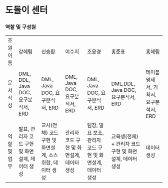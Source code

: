 # 도돌이 센터



### 역할 및 구성원
<table> 
  <tr>
      <td>조원 이름</td>
      <td>강혜림</td>
      <td>신승환</td>
      <td>이수지</td>
      <td>조윤경</td>
      <td>홍준표</td>
      <td>홍혜림</td>
  </tr>
   <tr>
      <td>문서 작성</td>
      <td>DML, DDL, Java DOC, 요구분석서, ERD</td>
      <td>DML, Java DOC, 요구분석서, ERD</td>
      <td>DML, Java DOC, 요구분석서, ERD</td>
      <td>DML, Java DOC, 요구분석서, ERD</td>
      <td>DML,DDL, Java DOC, 요구분석서, ERD </td>
      <td>테이블 명세서, 기획서, 요구분석서, ERD</td>
  </tr>
    <tr>
      <td>역할 및 업무</td>
      <td>발표, 관리자 코드 구현 및 화면설계, 데이터 생성</td>
      <td>교사(전체) 코드 구현 및 화면설계, 소스취합, 데이터 생성</td>
      <td>관리자 코드 구현 및 화면설계, 데이터 생성</td>
      <td>팀장, 발표 보조, 관리자 코드 구현 및 화면설계, 데이터 생성</td>
      <td>교육생(전체) + 관리자 코드 구현 및 화면설계, 데이터 생성</td>
      <td>데이터 생성</td>
  </tr>
</table>
